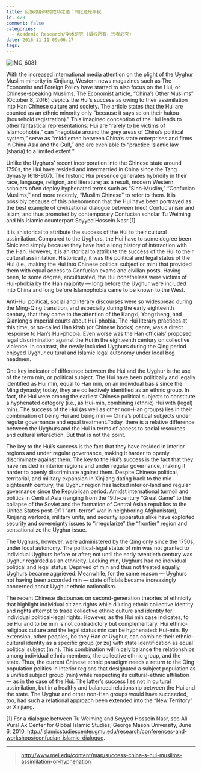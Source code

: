 ```yaml
---
title: 回族穆斯林的成功之道：同化还是平权
id: 429
comment: false
categories:
  - Academic Research/学术研究 (版权所有，违者必究)
date: 2016-11-11 09:06:27
tags:
---
```


![IMG_6081](http://zhengheforum.github.io/uploads/2016/11/IMG_6081-169x300.jpg)

With the increased international media attention on the plight of the Uyghur Muslim minority in Xinjiang, Western news magazines such as The Economist and Foreign Policy have started to also focus on the Hui, or Chinese-speaking Muslims. The Economist article, “China’s Other Muslims” (October 8, 2016) depicts the Hui’s success as owing to their assimilation into Han Chinese culture and society. The article states that the Hui are counted as an ethnic minority only “because it says so on their hukou (household registration).” This imagined conception of the Hui leads to other fantastical representations: Hui are “rarely to be victims of Islamophobia,” can “negotiate around the grey areas of China’s political system,” serve as “middlemen between China’s state enterprises and firms in China Asia and the Gulf,” and are even able to “practice Islamic law (sharia) to a limited extent.”

Unlike the Uyghurs’ recent incorporation into the Chinese state around 1750s, the Hui have resided and intermarried in China since the Tang dynasty (618-907). The historic Hui presence generates hybridity in their race, language, religion, and literature; as a result, modern Western scholars often deploy hyphenated terms such as “Sino-Muslim,” “Confucian Muslims,” and more recently, “Muslim Chinese” to refer to them. It is possibly because of this phenomenon that the Hui have been portrayed as the best example of civilizational dialogue between (neo) Confucianism and Islam, and thus promoted by contemporary Confucian scholar Tu Weiming and his Islamic counterpart Seyyed Hossein Nasr.[1]

It is ahistorical to attribute the success of the Hui to their cultural assimilation.
Compared to the Uyghurs, the Hui have to some degree been Sinicized simply because they have had a long history of interaction with the Han. However, it is ahistorical to attribute the success of the Hui to their cultural assimilation. Historically, it was the political and legal status of the Hui (i.e., making the Hui into Chinese political subject or min) that provided them with equal access to Confucian exams and civilian posts. Having been, to some degree, enculturated, the Hui nonetheless were victims of Hui-phobia by the Han majority — long before the Uyghur were included into China and long before Islamophobia came to be known to the West.

Anti-Hui political, social and literary discourses were so widespread during the Ming-Qing transition, and especially during the early eighteenth century, that they came to the attention of the Kangxi, Yongzheng, and Qianlong’s imperial courts about Hui-phobia. The Hui literary practices at this time, or so-called Han kitab (or Chinese books) genre, was a direct response to Han’s Hui-phobia. Even worse was the Han officials’ proposed legal discrimination against the Hui in the eighteenth century on collective violence. In contrast, the newly included Uyghurs during the Qing period enjoyed Uyghur cultural and Islamic legal autonomy under local beg headmen.

One key indicator of difference between the Hui and the Uyghur is the use of the term min, or political subject. The Hui have been politically and legally identified as Hui min, equal to Han min, on an individual basis since the Ming dynasty; today, they are collectively identified as an ethnic group. In fact, the Hui were among the earliest Chinese political subjects to constitute a hyphenated category (i.e., as Hui-min, combining (ethnic) Hui with (legal) min). The success of the Hui (as well as other non-Han groups) lies in their combination of being Hui and being min — China’s political subjects under regular governance and equal treatment.Today, there is a relative difference between the Uyghurs and the Hui in terms of access to social resources and cultural interaction. But that is not the point.

The key to the Hui’s success is the fact that they have resided in interior regions and under regular governance, making it harder to openly discriminate against them.
The key to the Hui’s success is the fact that they have resided in interior regions and under regular governance, making it harder to openly discriminate against them. Despite Chinese political, territorial, and military expansion in Xinjiang dating back to the mid-eighteenth century, the Uyghur region has lacked interior-land and regular governance since the Republican period. Amidst international turmoil and politics in Central Asia (ranging from the 19th-century “Great Game” to the collapse of the Soviet and the formation of Central Asian republics to the United States post-9/11 “anti-terror” war in neighboring Afghanistan), Xinjiang warlords, military units, and security apparatus alike have exploited security and sovereignty issues to “irregularize” the “frontier” region and sensationalize the Uyghur issue.

The Uyghurs, however, were administered by the Qing only since the 1750s, under local autonomy. The political-legal status of min was not granted to individual Uyghurs before or after; not until the early twentieth century was Uyghur regarded as an ethnicity. Lacking min, Uyghurs had no individual political and legal status. Deprived of min and thus not treated equally, Uyghurs became aggrieved. Meanwhile, for the same reason — Uyghurs not having been accorded min — state officials became increasingly concerned about Uyghur ethnic nationalism.

The recent Chinese discourses on second-generation theories of ethnicity that highlight individual citizen rights while diluting ethnic collective identity and rights attempt to trade collective ethnic culture and identity for individual political-legal rights. However, as the Hui min case indicates, to be Hui and to be min is not contradictory but complementary. Hui ethnic-religious culture and the legal status min can be hyphenated: Hui-min. By extension, other peoples, be they Han or Uyghur, can combine their ethnic-cultural identity as a specific group (or zu) with state identification as equal political subject (min). This combination will nicely balance the relationships among individual ethnic members, the collective ethnic group, and the state. Thus, the current Chinese ethnic paradigm needs a return to the Qing population politics in interior regions that designated a subject population as a unified subject group (min) while respecting its cultural-ethnic affiliation — as in the case of the Hui. The latter’s success lies not in cultural assimilation, but in a healthy and balanced relationship between the Hui and the state. The Uyghur and other non-Han groups would have succeeded, too, had such a relational approach been extended into the “New Territory” or Xinjiang.

[1] For a dialogue between Tu Weiming and Seyyed Hossein Nasr, see Ali Vural Ak Center for Global Islamic Studies, George Mason University, June 6, 2010, http://islamicstudiescenter.gmu.edu/research/conferences-and-workshops/confucian-islamic-dialogue.

* * *

> http://www.mei.edu/content/map/success-china-s-hui-muslims-assimilation-or-hyphenation
